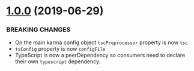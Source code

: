 # [1.0.0](https://github.com/jamcoupe/karma-tsc-preprocessor/compare/1.0.0...0.0.6) (2019-06-29)

### BREAKING CHANGES

* On the main karma config object `tscPreprocessor` property is now `tsc`
* `tsConfig` property is now `configFile`
* TypeScript is now a peerDependency so consumers need to declare their own `typescript` dependency.
